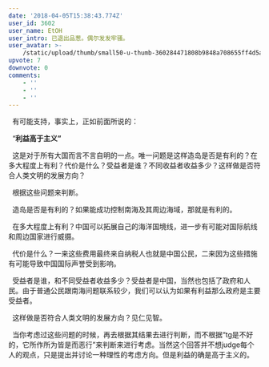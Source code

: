 ```yaml
---
date: '2018-04-05T15:38:43.774Z'
user_id: 3602
user_name: EtOH
user_intro: 已退出品葱。偶尔发发牢骚。
user_avatar: >-
    /static/upload/thumb/small50-u-thumb-360284471808b9848a708655ff4d5afb3c90388939ab.png
upvote: 7
downvote: 0
comments:
    - ''
    - ''
    - ''
---
```


  有可能支持，事实上，正如前面所说的：

  “**利益高于主义”**

  这是对于所有大国而言不言自明的一点。唯一问题是这样造岛是否是有利的？在多大程度上有利？代价是什么？受益者是谁？不同收益者收益多少？这样做是否符合人类文明的发展方向？

  根据这些问题来判断。

  造岛是否是有利的？如果能成功控制南海及其周边海域，那就是有利的。

  在多大程度上有利？中国可以拓展自己的海洋国境线，进一步有可能对国际航线和周边国家进行威摄。

  代价是什么？一来这些费用最终来自纳税人也就是中国公民，二来因为这些措施有可能导致中国国际声誉受到影响。

  受益者是谁，和不同受益者收益多少？受益者是中国，当然也包括了政府和人民。由于普通公民跟南海问题联系较少，我们可以认为如果有利益那么政府是主要受益者。

  这样做是否符合人类文明的发展方向？见仁见智。

  当你考虑过这些问题的时候，再去根据其结果去进行判断，而不根据“tg是不好的，它所作所为皆是而恶行”来判断来进行考虑。当然这个回答并不想judge每个人的观点，只是提出并讨论一种理性的考虑方向。但是利益的确是高于主义的。
